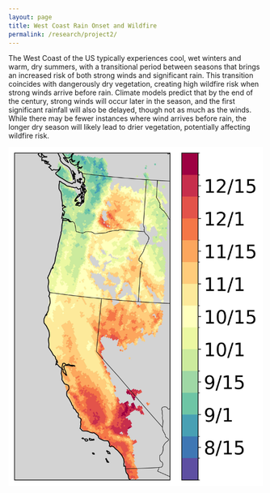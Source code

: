 ```yaml
---
layout: page
title: West Coast Rain Onset and Wildfire
permalink: /research/project2/
---
```



The West Coast of the US typically experiences cool, wet winters and warm, dry summers, with a transitional period between seasons that brings an increased risk of both strong winds and significant rain. This transition coincides with dangerously dry vegetation, creating high wildfire risk when strong winds arrive before rain. Climate models predict that by the end of the century, strong winds will occur later in the season, and the first significant rainfall will also be delayed, though not as much as the winds. While there may be fewer instances where wind arrives before rain, the longer dry season will likely lead to drier vegetation, potentially affecting wildfire risk.

![Historical Rain Onset Average](/images/era5_rain_onset_triple_split_3mmWA.jpg)
